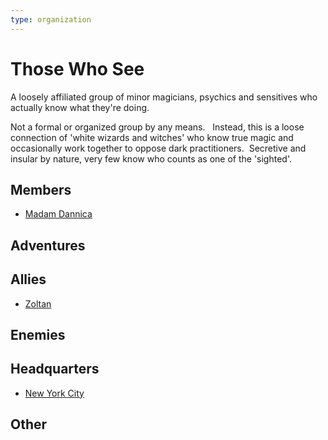```yaml
---
type: organization
---
```

# Those Who See
A loosely affiliated group of minor magicians, psychics and sensitives who actually know what they're doing.

Not a formal or organized group by any means.   Instead, this is a loose connection of 'white wizards and witches' who know true magic and occasionally work together to oppose dark practitioners.  Secretive and insular by nature, very few know who counts as one of the 'sighted'.

## Members
- [Madam Dannica](../npcs/friends_and_allies/Madam_Dannica.md)

## Adventures


## Allies
- [Zoltan](/player_characters/Zoltan.md)

## Enemies


## Headquarters
- [New York City](/locations/New_York_State/New_York_City/New_York_City.md)

## Other